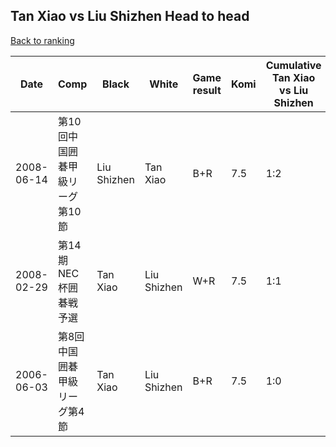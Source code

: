 ## Tan Xiao vs Liu Shizhen Head to head

[Back to ranking](../../index.md)




| **Date** | **Comp** | **Black** | **White** | **Game result** | **Komi** | **Cumulative Tan Xiao vs Liu Shizhen** | **Tan Xiao streak** | **Liu Shizhen streak** | 
| --- | --- | --- | --- | --- | --- | --- | --- | --- |
| 2008-06-14 | 第10回中国囲碁甲級リーグ第10節 | Liu Shizhen | Tan Xiao | B+R | 7.5 | 1:2 | 0 | 2 | 
| 2008-02-29 | 第14期NEC杯囲碁戦予選 | Tan Xiao | Liu Shizhen | W+R | 7.5 | 1:1 | 0 | 1 | 
| 2006-06-03 | 第8回中国囲碁甲級リーグ第4節 | Tan Xiao | Liu Shizhen | B+R | 7.5 | 1:0 | 1 | 0 |




